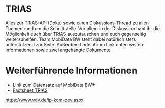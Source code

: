 # TRIAS
Alles zur TRIAS-API (Doku) sowie einen Diskussions-Thread zu allen Themen rund um die Schnittstelle. Vor allem in der Diskussion habt ihr die Möglichkeit euch über TRIAS auszutauschen und euch gegenseitig weiterzuhelfen. Team MobiData BW steht dabei natürlich stets unterstützend zur Seite. Außerdem findet ihr im Link unten weitere Informationen sowie zwei angehängte Dokumente. 

# Weiterführende Informationen

* Link zum Datensatz auf MobiData BW®
* [Factsheet TRIAS](https://www.mobidata-bw.de/data/MobiDataBW_Factsheet_TRIAS.pdf)



https://www.vdv.de/ip-kom-oev.aspx

